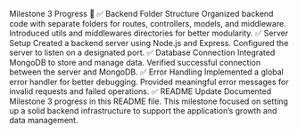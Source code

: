 Milestone 3 Progress 🚀
✅ Backend Folder Structure
Organized backend code with separate folders for routes, controllers, models, and middleware.
Introduced utils and middlewares directories for better modularity.
✅ Server Setup
Created a backend server using Node.js and Express.
Configured the server to listen on a designated port.
✅ Database Connection
Integrated MongoDB to store and manage data.
Verified successful connection between the server and MongoDB.
✅ Error Handling
Implemented a global error handler for better debugging.
Provided meaningful error messages for invalid requests and failed operations.
✅ README Update
Documented Milestone 3 progress in this README file.
This milestone focused on setting up a solid backend infrastructure to support the application’s growth and data management.


